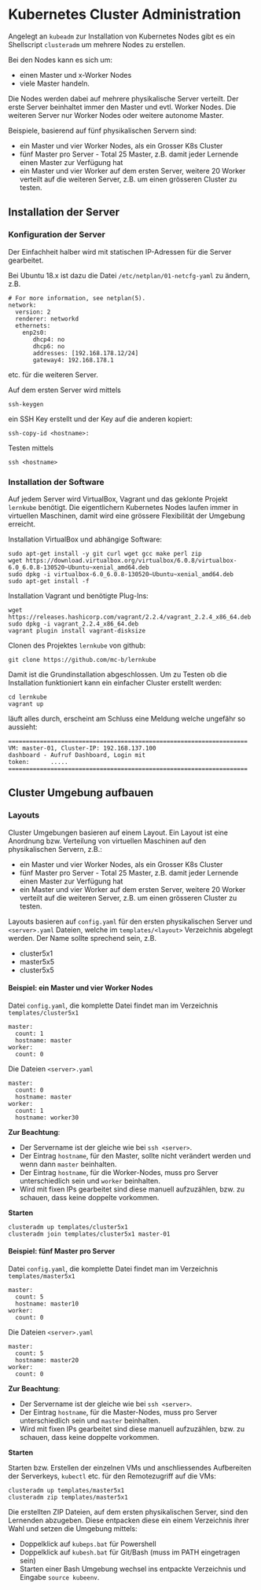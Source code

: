 Kubernetes Cluster Administration
=================================

Angelegt an `kubeadm` zur Installation von Kubernetes Nodes gibt es ein Shellscript `clusteradm` um mehrere Nodes zu erstellen.

Bei den Nodes kann es sich um:
* einen Master und x-Worker Nodes 
* viele Master
handeln.

Die Nodes werden dabei auf mehrere physikalische Server verteilt. 
Der erste Server beinhaltet immer den Master und evtl. Worker Nodes. 
Die weiteren Server nur Worker Nodes oder weitere autonome Master.

Beispiele, basierend auf fünf physikalischen Servern sind:
* ein Master und vier Worker Nodes, als ein Grosser K8s Cluster
* fünf Master pro Server - Total 25 Master, z.B. damit jeder Lernende einen Master zur Verfügung hat
* ein Master und vier Worker auf dem ersten Server, weitere 20 Worker verteilt auf die weiteren Server, z.B. um einen grösseren Cluster zu testen.

Installation der Server
-----------------------

### Konfiguration der Server

Der Einfachheit halber wird mit statischen IP-Adressen für die Server gearbeitet.

Bei Ubuntu 18.x ist dazu die Datei `/etc/netplan/01-netcfg-yaml` zu ändern, z.B.

    # For more information, see netplan(5).
    network:
      version: 2
      renderer: networkd
      ethernets:
        enp2s0:
           dhcp4: no
           dhcp6: no
           addresses: [192.168.178.12/24]
           gateway4: 192.168.178.1

etc. für die weiteren Server.

Auf dem ersten Server wird mittels 

    ssh-keygen
    
ein SSH Key erstellt und der Key auf die anderen kopiert:

    ssh-copy-id <hostname>:
    
Testen mittels

    ssh <hostname>
    
### Installation der Software

Auf jedem Server wird VirtualBox, Vagrant und das geklonte Projekt `lernkube` benötigt. Die eigentlichern Kubernetes Nodes laufen immer in virtuellen Maschinen, damit wird eine grössere Flexibilität der Umgebung erreicht.

Installation VirtualBox und abhängige Software:

    sudo apt-get install -y git curl wget gcc make perl zip 
    wget https://download.virtualbox.org/virtualbox/6.0.8/virtualbox-6.0_6.0.8-130520~Ubuntu~xenial_amd64.deb
    sudo dpkg -i virtualbox-6.0_6.0.8-130520~Ubuntu~xenial_amd64.deb
    sudo apt-get install -f

Installation Vagrant und benötigte Plug-Ins:

    wget https://releases.hashicorp.com/vagrant/2.2.4/vagrant_2.2.4_x86_64.deb
    sudo dpkg -i vagrant_2.2.4_x86_64.deb
    vagrant plugin install vagrant-disksize

Clonen des Projektes `lernkube` von github:

    git clone https://github.com/mc-b/lernkube
    
Damit ist die Grundinstallation abgeschlossen. Um zu Testen ob die Installation funktioniert kann ein einfacher Cluster erstellt werden:

    cd lernkube
    vagrant up
        
läuft alles durch, erscheint am Schluss eine Meldung welche ungefähr so aussieht:

    ====================================================================
    VM: master-01, Cluster-IP: 192.168.137.100
    dashboard - Aufruf Dashboard, Login mit
    token:      .....
    ====================================================================

Cluster Umgebung aufbauen
-------------------------

### Layouts

Cluster Umgebungen basieren auf einem Layout. Ein Layout ist eine Anordnung bzw. Verteilung von virtuellen Maschinen auf den physikalischen Servern, z.B.:
* ein Master und vier Worker Nodes, als ein Grosser K8s Cluster
* fünf Master pro Server - Total 25 Master, z.B. damit jeder Lernende einen Master zur Verfügung hat
* ein Master und vier Worker auf dem ersten Server, weitere 20 Worker verteilt auf die weiteren Server, z.B. um einen grösseren Cluster zu testen.

Layouts basieren auf `config.yaml` für den ersten physikalischen Server und `<server>.yaml` Dateien, welche im `templates/<layout>` Verzeichnis abgelegt werden.
Der Name sollte sprechend sein, z.B.
* cluster5x1
* master5x5
* cluster5x5

#### Beispiel: ein Master und vier Worker Nodes

Datei `config.yaml`, die komplette Datei findet man im Verzeichnis `templates/cluster5x1`

    master:
      count: 1
      hostname: master
    worker:
      count: 0

Die Dateien `<server>.yaml`

    master:
      count: 0
      hostname: master
    worker:
      count: 1
      hostname: worker30     
      
**Zur Beachtung**: 
* Der Servername ist der gleiche wie bei `ssh <server>`.
* Der Eintrag `hostname`, für den Master, sollte nicht verändert werden und wenn dann `master` beinhalten.
* Der Eintrag `hostname`, für die Worker-Nodes, muss pro Server unterschiedlich sein und `worker` beinhalten.
* Wird mit fixen IPs gearbeitet sind diese manuell aufzuzählen, bzw. zu schauen, dass keine doppelte vorkommen.

**Starten**

    clusteradm up templates/cluster5x1
    clusteradm join templates/cluster5x1 master-01
    
#### Beispiel: fünf Master pro Server 

Datei `config.yaml`, die komplette Datei findet man im Verzeichnis `templates/master5x1`

    master:
      count: 5
      hostname: master10
    worker:
      count: 0

Die Dateien `<server>.yaml`

    master:
      count: 5
      hostname: master20
    worker:
      count: 0
      
**Zur Beachtung**: 
* Der Servername ist der gleiche wie bei `ssh <server>`.
* Der Eintrag `hostname`, für die Master-Nodes, muss pro Server unterschiedlich sein und `master` beinhalten.
* Wird mit fixen IPs gearbeitet sind diese manuell aufzuzählen, bzw. zu schauen, dass keine doppelte vorkommen.

**Starten**

Starten bzw. Erstellen der einzelnen VMs und anschliessendes Aufbereiten der Serverkeys, `kubectl` etc. für den Remotezugriff auf die VMs:

    clusteradm up templates/master5x1
    clusteradm zip templates/master5x1
   
Die erstellten ZIP Dateien, auf dem ersten physikalischen Server, sind den Lernenden abzugeben. Diese entpacken diese ein einem Verzeichnis ihrer Wahl und setzen die Umgebung mittels:
* Doppelklick auf `kubeps.bat` für Powershell
* Doppelklick auf `kubesh.bat` für Git/Bash (muss im PATH eingetragen sein)
* Starten einer Bash Umgebung wechsel ins entpackte Verzeichnis und Eingabe `source kubeenv`.

       
